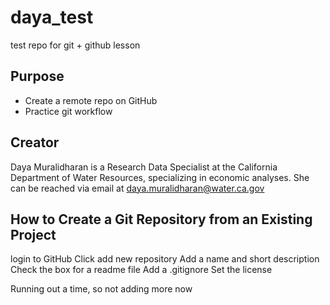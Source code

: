 # daya_test
test repo for git + github lesson


## Purpose

- Create a remote repo on GitHub
- Practice git workflow

## Creator

Daya Muralidharan is a Research Data Specialist at the California Department of Water Resources, specializing in economic analyses. She can be reached via email at [daya.muralidharan@water.ca.gov](mailto:daya.muralidharan@water.ca.gov)

## How to Create a Git Repository from an Existing Project
login to GitHub
Click add new repository
Add a name and short description
Check the box for a readme file
Add a .gitignore
Set the license

Running out a time, so not adding more now


